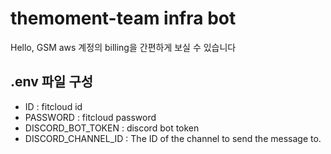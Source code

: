 # themoment-team infra bot

Hello, GSM aws 계정의 billing을 간편하게 보실 수 있습니다

## .env 파일 구성

- ID : fitcloud id
- PASSWORD : fitcloud password
- DISCORD_BOT_TOKEN : discord bot token
- DISCORD_CHANNEL_ID : The ID of the channel to send the message to.
